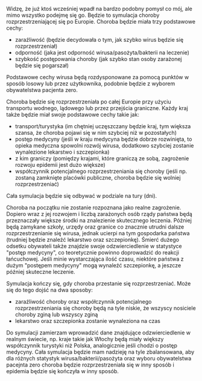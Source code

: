 Widzę, że już ktoś wcześniej wpadł na bardzo podobny pomysł co mój, ale mimo wszystko podejmę się go.
Będzie to symulacja choroby rozprzestrzeniającej się po Europie. Choroba będzie miała trzy podstawowe cechy:

- zaraźliwość (będzie decydowała o tym, jak szybko wirus będzie się rozprzestrzeniał)
- odporność (jaka jest odporność wirusa/pasożyta/bakterii na leczenie)
- szybkość postępowania choroby (jak szybko stan osoby zarażonej będzie się pogarszał)

Podstawowe cechy wirusa będą rozdysponowane za pomocą punktów w sposób losowy lub przez użytkownika, podobnie będzie z wyborem obywatelstwa pacjenta zero.

Choroba będzie się rozprzestrzeniała po całej Europie przy użyciu transportu wodnego, lądowego lub przez przejścia graniczne. Każdy kraj także będzie miał swoje podstawowe cechy takie jak:

- transport/turystyka (im chętniej uczęszczany będzie kraj, tym większa szansa, że choroba pojawi się w nim szybciej niż w pozostałych)
- postęp medycyny (jeśli w kraju medycyna będzie dobrze rozwinięta, to opieka medyczna spowolni rozwój wirusa, dodatkowo szybciej zostanie wynalezione lekarstwo i szczepionka)
- z kim graniczy (pomiędzy krajami, które graniczą ze sobą, zagrożenie rozwoju epidemii jest dużo większe)
- współczynnik potencjalnego rozprzestrzeniania się choroby (jeśli np. zostaną zamknięte placówki publiczne, choroba będzie się wolniej rozprzestrzeniać)

Cała symulacja będzie się odbywać w podziale na tury (dni).

Choroba na początku nie zostanie rozpoznana jako realne zagrożenie. Dopiero wraz z jej rozwojem i liczbą zarażonych osób rządy państwa będą przeznaczały większe środki na znalezienie skutecznego leczenia. Później będą zamykane szkoły, urzędy oraz granice co znacznie utrudni dalsze rozprzestrzenianie się wirusa, jednak ucierpi na tym gospodarka państwa (trudniej będzie znaleźć lekarstwo oraz szczepionkę). Śmierć dużego odsetku obywateli także znajdzie swoje odzwierciedlenie w statystyce "postęp medycyny", co teoretycznie powinno doprowadzić do reakcji łańcuchowej.
Jeśli minie wystarczająca ilość czasu, niektóre państwa z dużym "postępem medycyny" mogą wynaleźć szczepionkę, a jeszcze później skuteczne leczenie.

Symulacja kończy się, gdy choroba przestanie się rozprzestrzeniać. Może się do tego dojść na dwa sposoby:

- zaraźliwość choroby oraz współczynnik potencjalnego rozprzestrzeniania się choroby będą na tyle niskie, że wszyscy nosiciele choroby zginą lub wszyscy zginą
- lekarstwo oraz szczepionka zostanie wynaleziona na czas

Do symulacji zamierzam wprowadzić dane znajdujące odzwierciedlenie w realnym świecie, np. kraje takie jak Włochy będą miały większy współczynnik turystyki niż Polska, analogicznie jeśli chodzi o postęp medycyny. Cała symulacja będzie mam nadzieję na tyle zbalansowana, aby dla różnych statystyk wirusa/bakterii/pasożyta oraz wyboru obywatelstwa pacejnta zero choroba będzie rozprzestrzeniała się w inny sposób i epidemia będzie się kończyła w inny sposób.
